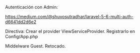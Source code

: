 Autenticación con Admin:

https://medium.com/@shuvosutradhar/laravel-5-6-multi-auth-d6641dd2d6e2

Directiva:
    Crear el provider ViewServiceProvider.
    Registrarlo en Config/App.php

Middelware Guest.
    Retocado.
